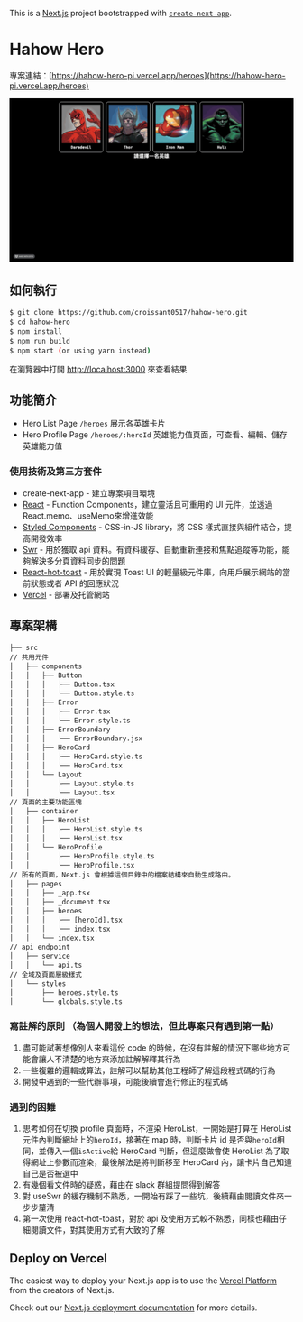 This is a [Next.js](https://nextjs.org/) project bootstrapped with [`create-next-app`](https://github.com/vercel/next.js/tree/canary/packages/create-next-app).

# Hahow Hero

專案連結：[https://hahow-hero-pi.vercel.app/heroes](https://hahow-hero-pi.vercel.app/heroes)

![](https://github.com/croissant0517/hahow-hero/blob/main/assets/hahow-hero.gif)

## 如何執行

```bash
$ git clone https://github.com/croissant0517/hahow-hero.git
$ cd hahow-hero
$ npm install
$ npm run build
$ npm start (or using yarn instead)
```

在瀏覽器中打開 [http://localhost:3000](http://localhost:3000) 來查看結果

## 功能簡介

- Hero List Page `/heroes`
  展示各英雄卡片
- Hero Profile Page `/heroes/:heroId`
  英雄能力值頁面，可查看、編輯、儲存英雄能力值

### 使用技術及第三方套件

- create-next-app - 建立專案項目環境
- [React](https://react.dev/) - Function Components，建立靈活且可重用的 UI 元件，並透過React.memo、useMemo來增進效能
- [Styled Components](https://styled-components.com/) - CSS-in-JS library，將 CSS 樣式直接與組件結合，提高開發效率
- [Swr]("https://swr.vercel.app) - 用於獲取 api 資料。有資料緩存、自動重新連接和焦點追蹤等功能，能夠解決多分頁資料同步的問題
- [React-hot-toast](https://react-hot-toast.com/) - 用於實現 Toast UI 的輕量級元件庫，向用戶展示網站的當前狀態或者 API 的回應狀況
- [Vercel](https://vercel.com/) - 部署及托管網站

## 專案架構

```
├── src
// 共用元件
│   ├── components
│   │   ├── Button
│   │   │   ├── Button.tsx
│   │   │   └── Button.style.ts
│   │   ├── Error
│   │   │   ├── Error.tsx
│   │   │   └── Error.style.ts
│   │   ├── ErrorBoundary
│   │   │   └── ErrorBoundary.jsx
│   │   ├── HeroCard
│   │   │   ├── HeroCard.style.ts
│   │   │   └── HeroCard.tsx
│   │   └── Layout
│   │       ├── Layout.style.ts
│   │       └── Layout.tsx
// 頁面的主要功能區塊
│   ├── container
│   │   ├── HeroList
│   │   │   ├── HeroList.style.ts
│   │   │   └── HeroList.tsx
│   │   └── HeroProfile
│   │       ├── HeroProfile.style.ts
│   │       └── HeroProfile.tsx
// 所有的頁面，Next.js 會根據這個目錄中的檔案結構來自動生成路由。
│   ├── pages
│   │   ├── _app.tsx
│   │   ├── _document.tsx
│   │   ├── heroes
│   │   │   ├── [heroId].tsx
│   │   │   └── index.tsx
│   │   └── index.tsx
// api endpoint
│   ├── service
│   │   └── api.ts
// 全域及頁面層級樣式
│   └── styles
│       ├── heroes.style.ts
│       └── globals.style.ts
```

### 寫註解的原則 （為個人開發上的想法，但此專案只有遇到第一點）

1. 盡可能試著想像別人來看這份 code 的時候，在沒有註解的情況下哪些地方可能會讓人不清楚的地方來添加註解解釋其行為
2. 一些複雜的邏輯或算法，註解可以幫助其他工程師了解這段程式碼的行為
3. 開發中遇到的一些代辦事項，可能後續會進行修正的程式碼

### 遇到的困難

1. 思考如何在切換 profile 頁面時，不渲染 HeroList，一開始是打算在 HeroList 元件內判斷網址上的`heroId`，接著在 map 時，判斷卡片 id 是否與`heroId`相同，並傳入一個`isActive`給 HeroCard 判斷，但這麼做會使 HeroList 為了取得網址上參數而渲染，最後解法是將判斷移至 HeroCard 內，讓卡片自己知道自己是否被選中
2. 有幾個看文件時的疑惑，藉由在 slack 群組提問得到解答
3. 對 useSwr 的緩存機制不熟悉，一開始有踩了一些坑，後續藉由閱讀文件來一步步釐清
4. 第一次使用 react-hot-toast，對於 api 及使用方式較不熟悉，同樣也藉由仔細閱讀文件，對其使用方式有大致的了解

## Deploy on Vercel

The easiest way to deploy your Next.js app is to use the [Vercel Platform](https://vercel.com/new?utm_medium=default-template&filter=next.js&utm_source=create-next-app&utm_campaign=create-next-app-readme) from the creators of Next.js.

Check out our [Next.js deployment documentation](https://nextjs.org/docs/deployment) for more details.
